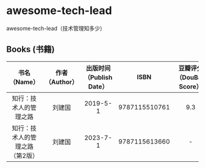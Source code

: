 # awesome-tech-lead
awesome-tech-lead（技术管理知多少）

## Books (书籍)
| 书名（Name）| 作者（Author） | 出版时间（Publish Date）| ISBN | 豆瓣评分（DouBan Score）| 链接（Link）|
| :-----: | :----: | :----: | :----: | :----: | :----: |
| 知行：技术人的管理之路 | 刘建国 |  2019-5-1 | 9787115510761 | 9.3 | [豆瓣](https://book.douban.com/subject/33463986/) |
| 知行：技术人的管理之路（第2版） | 刘建国 |  2023-7-1 | 9787115613660 | - | [豆瓣](https://book.douban.com/subject/36474384/) |
